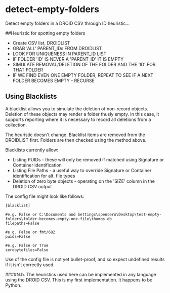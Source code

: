# detect-empty-folders

Detect empty folders in a DROID CSV through ID heuristic...

##Heuristic for spotting empty folders

* Create CSV list, DROIDLIST
* GRAB 'ALL' PARENT_IDs FROM DROIDLIST
* LOOK FOR UNIQUENESS IN PARENT_ID LIST
* IF FOLDER 'ID' IS NEVER A 'PARENT_ID' IT IS EMPTY
* SIMULATE REMOVAL/DELETION OF THE FOLDER AND THE 'ID' FOR THAT FOLDER
* IF WE FIND EVEN ONE EMPTY FOLDER, REPEAT TO SEE IF A NEXT FOLDER BECOMES EMPTY - RECURSE

## Using Blacklists

A blacklist allows you to simulate the deletion of non-record objects. Deletion of these objects may render a folder thusly empty. In this case, it supports reporting where it is necessary to record all deletions from a collection.

The heuristic doesn't change. Blacklist items are removed from the DROIDLIST first. Folders are then checked using the
method above.

Blacklists currently allow:

* Listing PUIDs - these will only be removed if matched using Signature or Container identification
* Listing File Paths - a useful way to override Signature or Container identification for alt. file types
* Deletion of zero byte objects - operating on the 'SIZE' column in the DROID CSV output

The config file might look like follows:

    [blacklist]

    #e.g. False or C:\Documents and Settings\spencero\Desktop\test-empty-folders\folder-becomes-empty-one-file\thumbs.db
    filepaths=False

    #e.g. False or fmt/682
    puids=False

    #e.g. False or True
    zerobytefiles=False
    
Use of the config file is not yet bullet-proof, and so expect undefined results if it isn't correctly used. 

####N.b. The heuristics used here can be implemented in any language using the DROID CSV. This is my first implementation. It happens to be Python.
